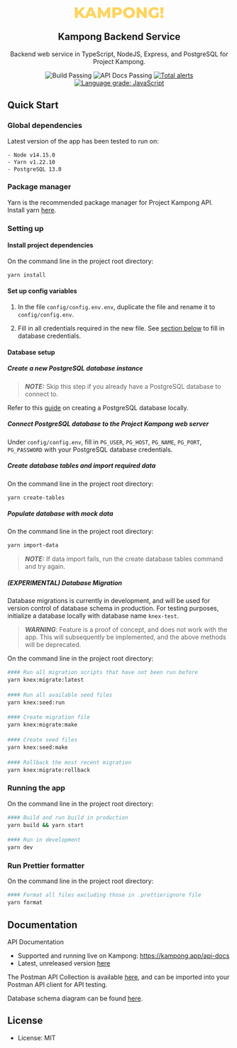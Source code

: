 <p align="center">
 <img width="200px" src="public/assets/images/logo.png" align="center" alt="Kampong" />
 <h2 align="center">Kampong Backend Service</h2>
 <p align="center">Backend web service in TypeScript, NodeJS, Express, and PostgreSQL for Project Kampong.</p>
</p>
    <p align="center">
        <img alt="Build Passing" src="https://github.com/Project-Kampong/kampong-backend/workflows/Build/badge.svg" />
        <img alt="API Docs Passing" src="https://github.com/Project-Kampong/kampong-backend/workflows/API%20Docs/badge.svg" />
        <a href="https://lgtm.com/projects/g/Project-Kampong/kampong-backend/alerts/"><img alt="Total alerts" src="https://img.shields.io/lgtm/alerts/g/Project-Kampong/kampong-backend.svg?logo=lgtm&logoWidth=18"/></a>
        <a href="https://lgtm.com/projects/g/Project-Kampong/kampong-backend/context:javascript"><img alt="Language grade: JavaScript" src="https://img.shields.io/lgtm/grade/javascript/g/Project-Kampong/kampong-backend.svg?logo=lgtm&logoWidth=18"/></a>
</p>

## Quick Start

### Global dependencies

Latest version of the app has been tested to run on:

```
- Node v14.15.0
- Yarn v1.22.10
- PostgreSQL 13.0
```

### Package manager

Yarn is the recommended package manager for Project Kampong API. Install yarn [here](https://classic.yarnpkg.com/en/docs/install/).

### Setting up

#### Install project dependencies

On the command line in the project root directory:

```bash
yarn install
```

#### Set up config variables

1. In the file `config/config.env.env`, duplicate the file and rename it to `config/config.env`.

2. Fill in all credentials required in the new file. See [section below](#database-setup) to fill in database credentials.

#### Database setup

##### Create a new PostgreSQL database instance

> **_NOTE:_** Skip this step if you already have a PostgreSQL database to connect to.

Refer to this [guide](https://www.postgresql.org/docs/current/tutorial-start.html) on creating a PostgreSQL database locally.

##### Connect PostgreSQL database to the Project Kampong web server

Under `config/config.env`, fill in `PG_USER`, `PG_HOST`, `PG_NAME`, `PG_PORT`, `PG_PASSWORD` with your PostgreSQL database credentials.

##### Create database tables and import required data

On the command line in the project root directory:

```bash
yarn create-tables
```

##### Populate database with mock data

On the command line in the project root directory:

```bash
yarn import-data
```

> **_NOTE:_** If data import fails, run the create database tables command and try again.

##### (EXPERIMENTAL) Database Migration

Database migrations is currently in development, and will be used for version control of database schema in production. For testing purposes, initialize a database locally with database name `knex-test`.

> **_WARNING_**: Feature is a proof of concept, and does not work with the app. This will subsequently be implemented, and the above methods will be deprecated.

On the command line in the project root directory:

```bash
#### Run all migration scripts that have not been run before
yarn knex:migrate:latest

#### Run all available seed files
yarn knex:seed:run

#### Create migration file
yarn knex:migrate:make

#### Create seed files
yarn knex:seed:make

#### Rollback the most recent migration
yarn knex:migrate:rollback
```

### Running the app

On the command line in the project root directory:

```bash
#### Build and run build in production
yarn build && yarn start

#### Run in development
yarn dev
```

### Run Prettier formatter

On the command line in the project root directory:

```bash
#### Format all files excluding those in .prettierignore file
yarn format
```

## Documentation

API Documentation

-   Supported and running live on Kampong: https://kampong.app/api-docs
-   Latest, unreleased version [here](https://github.com/Project-Kampong/kampong-backend/blob/master/public/api-docs/index.md)

The Postman API Collection is available [here](https://github.com/Project-Kampong/kampong-backend/blob/master/public/api-docs/kampong-api.json), and can be imported into your Postman API client for API testing.

Database schema diagram can be found [here](https://github.com/Project-Kampong/kampong-backend/blob/master/public/kampong-er-diagram.png).

## License

-   License: MIT
